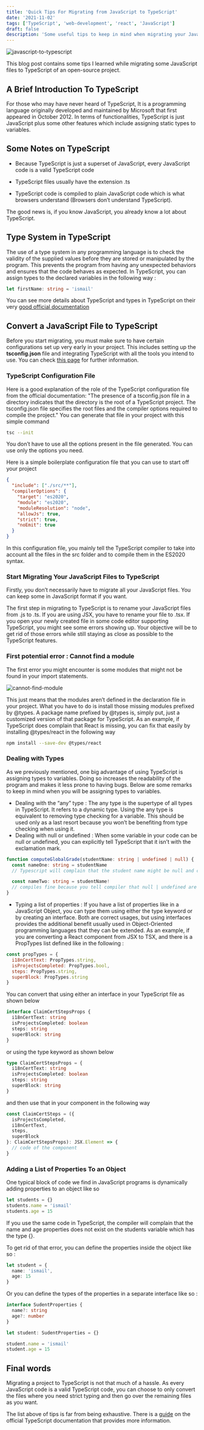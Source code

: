 ```yaml
---
title: 'Quick Tips For Migrating from JavaScript to TypeScript'
date: '2021-11-02'
tags: ['TypeScript', 'web-development', 'react', 'JavaScript']
draft: false
description: 'Some useful tips to keep in mind when migrating your JavaScript project to TypeScript'
---
```


![javascript-to-typescript](/images/javascript-to-typescript.png)

This blog post contains some tips I learned while migrating some JavaScript files to TypeScript of an open-source project.

## A Brief Introduction To TypeScript

For those who may have never heard of TypeScript, It is a programming language originally developed and maintained by Microsoft that first appeared in October 2012.
In terms of functionalities, TypeScript is just JavaScript plus some other features which include assigning static types to variables.

## Some Notes on TypeScript

- Because TypeScript is just a superset of JavaScript, every JavaScript code is a valid TypeScript code

- TypeScript files usually have the extension .ts

- TypeScript code is compiled to plain JavaScript code which is what browsers understand (Browsers don’t understand TypeScript).

The good news is, if you know JavaScript, you already know a lot about TypeScript.

## Type System in TypeScript

The use of a type system in any programming language is to check the validity of the supplied values before they are stored or manipulated by the program.
This prevents the program from having any unexpected behaviors and ensures that the code behaves as expected.
In TypeScript, you can assign types to the declared variables in the following way :

```typescript
let firstName: string = 'ismail'
```

You can see more details about TypeScript and types in TypeScript on their very [good official documentation](https://www.typescriptlang.org/docs/)

## Convert a JavaScript File to TypeScript

Before you start migrating, you must make sure to have certain configurations set up very early in your project.
This includes setting up the **tsconfig.json** file and integrating TypeScript with all the tools you intend to use. You can check [this page](https://www.typescriptlang.org/docs/handbook/migrating-from-javascript.html#writing-a-configuration-file) for further information.

### TypeScript Configuration File

Here is a good explanation of the role of the TypeScript configuration file from the official documentation:
"The presence of a tsconfig.json file in a directory indicates that the directory is the root of a TypeScript project. The tsconfig.json file specifies the root files and the compiler options required to compile the project."
You can generate that file in your project with this simple command

```bash
tsc --init
```

You don’t have to use all the options present in the file generated. You can use only the options you need.

Here is a simple boilerplate configuration file that you can use to start off your project

```json
{
  "include": ["./src/**"],
  "compilerOptions": {
    "target": "es2020",
    "module": "es2020",
    "moduleResolution": "node",
    "allowJs": true,
    "strict": true,
    "noEmit": true
  }
}
```

In this configuration file, you mainly tell the TypeScript compiler to take into account all the files in the src folder and to compile them in the ES2020 syntax.

### Start Migrating Your JavaScript Files to TypeScript

Firstly, you don’t necessarily have to migrate all your JavaScript files. You can keep some in JavaScript format if you want.

The first step in migrating to TypeScript is to rename your JavaScript files from .js to .ts. If you are using JSX, you have to rename your file to .tsx. If you open your newly created file in some code editor supporting TypeScript, you might see some errors showing up.
Your objective will be to get rid of those errors while still staying as close as possible to the TypeScript features.

### First potential error : Cannot find a module

The first error you might encounter is some modules that might not be found in your import statements.

![cannot-find-module](/images/cannot-find-module.png)

This just means that the modules aren’t defined in the declaration file in your project.
What you have to do is install those missing modules prefixed by @types.
A package name prefixed by @types is, simply put, just a customized version of that package for TypeScript.
As an example, if TypeScript does complain that React is missing, you can fix that easily by installing @types/react in the following way

```bash
npm install --save-dev @types/react
```

### Dealing with Types

As we previously mentioned, one big advantage of using TypeScript is assigning types to variables. Doing so increases the readability of the program and makes it less prone to having bugs. Below are some remarks to keep in mind when you will be assigning types to variables.

- Dealing with the “any” type : The any type is the supertype of all types in TypeScript. It refers to a dynamic type. Using the any type is equivalent to removing type checking for a variable. This should be used only as a last resort because you won’t be benefiting from type checking when using it.
- Dealing with null or undefined : When some variable in your code can be null or undefined, you can explicitly tell TypeScript that it isn’t with the exclamation mark.

```typescript
function computeGlobalGrade(studentName: string | undefined | null) {
  const nameOne: string = studentName
  // Typescript will complain that the student name might be null and cannot be assigned to a string

  const nameTwo: string = studentName!
  // compiles fine because you tell compiler that null | undefined are excluded
}
```

- Typing a list of properties : If you have a list of properties like in a JavaScript Object, you can type them using either the type keyword or by creating an interface. Both are correct usages, but using interfaces provides the additional benefit usually used in Object-Oriented programming languages that they can be extended.
  As an example, if you are converting a React component from JSX to TSX, and there is a PropTypes list defined like in the following :

```javascript
const propTypes = {
  i18nCertText: PropTypes.string,
  isProjectsCompleted: PropTypes.bool,
  steps: PropTypes.string,
  superBlock: PropTypes.string
}
```

You can convert that using either an interface in your TypeScript file as shown below

```typescript
interface ClaimCertStepsProps {
  i18nCertText: string
  isProjectsCompleted: boolean
  steps: string
  superBlock: string
}
```

or using the type keyword as shown below

```typescript
type ClaimCertStepsProps = {
  i18nCertText: string
  isProjectsCompleted: boolean
  steps: string
  superBlock: string
}
```

and then use that in your component in the following way

```typescript
const ClaimCertSteps = ({
  isProjectsCompleted,
  i18nCertText,
  steps,
  superBlock
}: ClaimCertStepsProps): JSX.Element => {
  // code of the component
}
```

### Adding a List of Properties To an Object

One typical block of code we find in JavaScript programs is dynamically adding properties to an object like so

```javascript
let students = {}
students.name = 'ismail'
students.age = 15
```

If you use the same code in TypeScript, the compiler will complain that the name and age properties does not exist on the students variable which has the type {}.

To get rid of that error, you can define the properties inside the object like so :

```typescript
let student = {
  name: 'ismail',
  age: 15
}
```

Or you can define the types of the properties in a separate interface like so :

```typescript
interface SudentProperties {
  name?: string
  age?: number
}

let student: SudentProperties = {}

student.name = 'ismail'
student.age = 15
```

## Final words

Migrating a project to TypeScript is not that much of a hassle. As every JavaScript code is a valid TypeScript code, you can choose to only convert the files where you need strict typing and then go over the remaining files as you want.

The list above of tips is far from being exhaustive. There is a [guide](https://www.typescriptlang.org/docs/handbook/migrating-from-javascript.html) on the official TypeScript documentation that provides more information.
